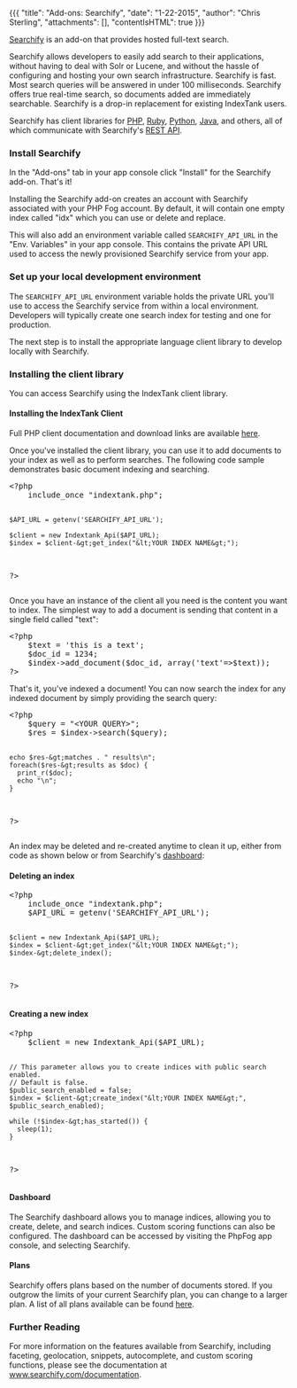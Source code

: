 {{{
  "title": "Add-ons: Searchify",
  "date": "1-22-2015",
  "author": "Chris Sterling",
  "attachments": [],
  "contentIsHTML": true
}}}

<p><a href="http://www.searchify.com" target="_blank">Searchify</a> is an add-on that provides hosted full-text search.</p>
<p>Searchify allows developers to easily add search to their applications, without having to deal with Solr or Lucene, and without the hassle of configuring and hosting your own search infrastructure. Searchify is fast. Most search queries will be answered in under 100 milliseconds. Searchify offers true real-time search, so documents added are immediately searchable. Searchify is a drop-in replacement for existing IndexTank users.</p>
<p>Searchify has client libraries for <a href="http://www.searchify.com/documentation/php-client" target="_blank">PHP</a>, <a href="http://www.searchify.com/documentation/ruby-client" target="_blank">Ruby</a>, <a href="http://www.searchify.com/documentation/python-client" target="_blank">Python</a>, <a href="http://www.searchify.com/documentation/java-client" target="_blank">Java</a>, and others, all of which communicate with Searchify's <a href="http://www.searchify.com/documentation/api" target="_blank">REST API</a>.</p>
<h3>Install Searchify</h3>
<p>In the "Add-ons" tab in your app console click "Install" for the Searchify add-on. That's it!</p>
<p>Installing the Searchify add-on creates an account with Searchify associated with your PHP Fog account. By default, it will contain one empty index called "idx" which you can use or delete and replace.</p>
<p>This will also add an environment variable called <code>SEARCHIFY_API_URL</code> in the "Env. Variables" in your app console. This contains the private API URL used to access the newly provisioned Searchify service from your app.</p>
<h3>Set up your local development environment</h3>
<p>The <code>SEARCHIFY_API_URL</code> environment variable holds the private URL you'll use to access the Searchify service from within a local environment. Developers will typically create one search index for testing and one for production.</p>
<p>The next step is to install the appropriate language client library to develop locally with Searchify.</p>
<h3>Installing the client library</h3>
<p>You can access Searchify using the IndexTank client library.</p>
<h4>Installing the IndexTank Client</h4>
<p>Full PHP client documentation and download links are available <a href="http://www.searchify.com/documentation/php-client" target="_blank">here</a>.</p>
<p>Once you've installed the client library, you can use it to add documents to your index as well as to perform searches. The following code sample demonstrates basic document indexing and searching.</p>
<pre>&lt;?php
    include_once "indextank.php";

    $API_URL = getenv('SEARCHIFY_API_URL');

    $client = new Indextank_Api($API_URL);
    $index = $client-&gt;get_index("&lt;YOUR INDEX NAME&gt;");
?&gt;
</pre>
<p>Once you have an instance of the client all you need is the content you want to index. The simplest way to add a document is sending that content in a single field called "text":</p>
<pre>&lt;?php
    $text = 'this is a text';
    $doc_id = 1234;
    $index-&gt;add_document($doc_id, array('text'=&gt;$text));
?&gt;
</pre>
<p>That's it, you've indexed a document! You can now search the index for any indexed document by simply providing the search query:</p>
<pre>&lt;?php
    $query = "&lt;YOUR QUERY&gt;";
    $res = $index-&gt;search($query);

    echo $res-&gt;matches . " results\n";
    foreach($res-&gt;results as $doc) {
      print_r($doc);
      echo "\n";
    }
?&gt;
</pre>
<p>An index may be deleted and re-created anytime to clean it up, either from code as shown below or from Searchify's <a href="http://www.searchify.com/dashboard" target="_blank">dashboard</a>:</p>
<h4>Deleting an index</h4>
<pre>&lt;?php
    include_once "indextank.php";
    $API_URL = getenv('SEARCHIFY_API_URL');

    $client = new Indextank_Api($API_URL);
    $index = $client-&gt;get_index("&lt;YOUR INDEX NAME&gt;");
    $index-&gt;delete_index();
?&gt;
</pre>
<h4>Creating a new index</h4>
<pre>&lt;?php
    $client = new Indextank_Api($API_URL);

    // This parameter allows you to create indices with public search enabled.
    // Default is false.
    $public_search_enabled = false;
    $index = $client-&gt;create_index("&lt;YOUR INDEX NAME&gt;", $public_search_enabled);

    while (!$index-&gt;has_started()) {
      sleep(1);
    }
?&gt;
</pre>
<h4>Dashboard</h4>
<p>The Searchify dashboard allows you to manage indices, allowing you to create, delete, and search indices. Custom scoring functions can also be configured. The dashboard can be accessed by visiting the PhpFog app console, and selecting Searchify.</p>
<h4>Plans</h4>
<p>Searchify offers plans based on the number of documents stored. If you outgrow the limits of your current Searchify plan, you can change to a larger plan. A list of all plans available can be found <a href="http://www.searchify.com/plans" target="_blank">here</a>.</p>
<h3>Further Reading</h3>
<p>For more information on the features available from Searchify, including faceting, geolocation, snippets, autocomplete, and custom scoring functions, please see the documentation at <a href="http://www.searchify.com/documentation" target="_blank">www.searchify.com/documentation</a>.</p>
